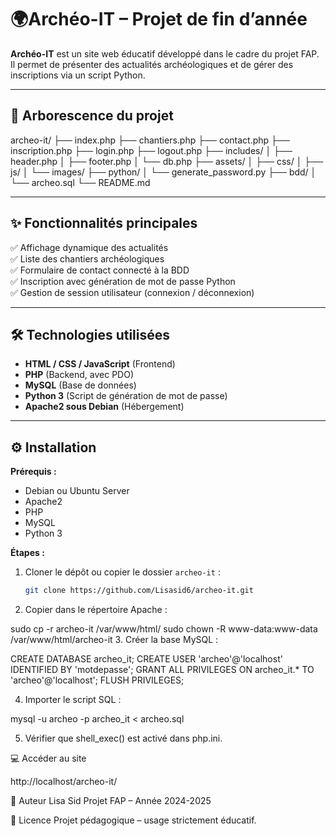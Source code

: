 # 🌍Archéo-IT – Projet de fin d’année

**Archéo-IT** est un site web éducatif développé dans le cadre du projet FAP.  
Il permet de présenter des actualités archéologiques et de gérer des inscriptions via un script Python.

---

## 📁 Arborescence du projet

archeo-it/
├── index.php
├── chantiers.php
├── contact.php
├── inscription.php
├── login.php
├── logout.php
├── includes/
│ ├── header.php
│ ├── footer.php
│ └── db.php
├── assets/
│ ├── css/
│ ├── js/
│ └── images/
├── python/
│ └── generate_password.py
├── bdd/
│ └── archeo.sql
└── README.md


---

## ✨ Fonctionnalités principales

✅ Affichage dynamique des actualités  
✅ Liste des chantiers archéologiques  
✅ Formulaire de contact connecté à la BDD  
✅ Inscription avec génération de mot de passe Python  
✅ Gestion de session utilisateur (connexion / déconnexion)  

---

## 🛠️ Technologies utilisées

- **HTML / CSS / JavaScript** (Frontend)
- **PHP** (Backend, avec PDO)
- **MySQL** (Base de données)
- **Python 3** (Script de génération de mot de passe)
- **Apache2 sous Debian** (Hébergement)

---

## ⚙️ Installation

**Prérequis :**
- Debian ou Ubuntu Server
- Apache2
- PHP
- MySQL
- Python 3

**Étapes :**
1. Cloner le dépôt ou copier le dossier `archeo-it` :
   ```bash
   git clone https://github.com/Lisasid6/archeo-it.git
2. Copier dans le répertoire Apache :

sudo cp -r archeo-it /var/www/html/
sudo chown -R www-data:www-data /var/www/html/archeo-it
3. Créer la base MySQL :

CREATE DATABASE archeo_it;
CREATE USER 'archeo'@'localhost' IDENTIFIED BY 'motdepasse';
GRANT ALL PRIVILEGES ON archeo_it.* TO 'archeo'@'localhost';
FLUSH PRIVILEGES;

4. Importer le script SQL :

mysql -u archeo -p archeo_it < archeo.sql

5. Vérifier que shell_exec() est activé dans php.ini.

💻 Accéder au site

http://localhost/archeo-it/

👤 Auteur
Lisa Sid
Projet FAP – Année 2024-2025

📄 Licence
Projet pédagogique – usage strictement éducatif.
